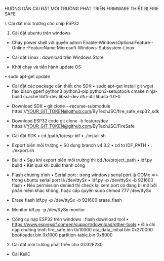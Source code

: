 HƯỚNG DẪN CÀI ĐẶT MÔI TRƯỜNG PHÁT TRIỂN FIRMWARE THIẾT BỊ FIRE SAFE
 
I.	Cài đặt môi trường cho chip ESP32
1. Cài đặt ubuntu trên windows
- Chạy power shell với quyền admin 
Enable-WindowsOptionalFeature -Online -FeatureName Microsoft-Windows-Subsystem-Linux
- Cài đặt Linux : download trên Windows Store
 
- Khởi chạy và tiến hành update OS
 


•	sudo apt-get update
- Cài đặt các package cần thiết cho SDK
•	sudo apt-get install git wget flex bison gperf python3 python3-pip python3-setuptools cmake ninja-build ccache libffi-dev libssl-dev dfu-util libusb-1.0-0
- Download SDK
•	git clone --recurse-submodule https://YOUR_GIT_TOKEN@github.com/ByTechJSC/fire_safe_esp32_sdk
- Download ESP32 code
git clone -b feature/dev https://YOUR_GIT_TOKEN@github.com/ByTechJSC/FireSafe
- Cài đặt SDK
•	cd /path/to/esp-idf
•	./install.sh
- Export biến mỗi trường
•	Sử dụng branch v4.3.2
•	cd to IDF_PATH
•	. ./export.sh
- Build
•	Sau khi export biến môi trường thì cd /to/project_path
•	idf.py build
•	Kết quả khi build thành công
 
- Flash chương trình
•	Serial port : trong windows serial port là COMx =>> trong ubuntu serial port là /dev/ttySx
•	idf.py -p /dev/ttySx -b 921600 flash
•	Nếu permission denied thì check lại xem port có đang bị mở bởi phần mềm khác không, hoặc cấp quyền sudo chmod 777 /dev/ttySx
- Erase flash
idf.py -p /dev/ttySx -b 921600 erase_flash
- Monitor
idf.py -p /dev/ttySx monitor

- Công cụ nạp ESP32 trên windows : flash download tool
•	https://www.espressif.com/en/support/download/other-tools
•	Địa chỉ nạp chương trình
fire_safe.bin	0x10000
ota_data_initial.bin	0x270000
bootloader.bin	0x1000
partition-table.bin	0x8000

2. Cài đặt môi trường phát triển cho GD32E230
- Cài KeilC
